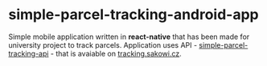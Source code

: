 # simple-parcel-tracking-android-app
Simple mobile application written in **react-native** that has been made for university project to track parcels. Application uses API - [simple-parcel-tracking-api](https://github.com/sakowicz/simple-parcel-tracking-api ) - that is avaiable on [tracking.sakowi.cz](http://tracking.sakowi.cz/).
